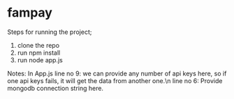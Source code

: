 # fampay

Steps for running the project;

1) clone the repo
2) run npm install
3) run node app.js

Notes:
In App.js
  line no 9: we can provide any number of api keys here, so if one api keys fails, it will get the data from another one.\n
  line no 6: Provide mongodb connection string here.
